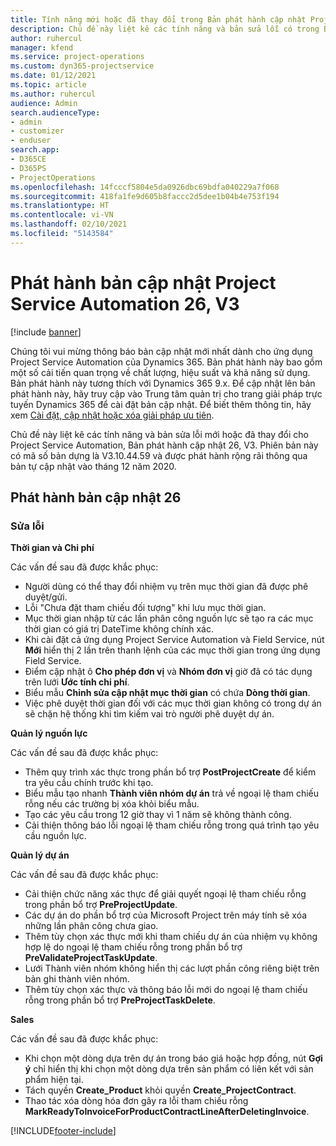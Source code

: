 ```yaml
---
title: Tính năng mới hoặc đã thay đổi trong Bản phát hành cập nhật Project Service Automation 26, V3
description: Chủ đề này liệt kê các tính năng và bản sửa lỗi có trong Bản phát hành cập nhật Project Service Automation 26, V3.
author: ruhercul
manager: kfend
ms.service: project-operations
ms.custom: dyn365-projectservice
ms.date: 01/12/2021
ms.topic: article
ms.author: ruhercul
audience: Admin
search.audienceType:
- admin
- customizer
- enduser
search.app:
- D365CE
- D365PS
- ProjectOperations
ms.openlocfilehash: 14fcccf5804e5da0926dbc69bdfa040229a7f068
ms.sourcegitcommit: 418fa1fe9d605b8faccc2d5dee1b04b4e753f194
ms.translationtype: HT
ms.contentlocale: vi-VN
ms.lasthandoff: 02/10/2021
ms.locfileid: "5143584"
---
```

# <a name="project-service-automation-update-release-26-v3"></a>Phát hành bản cập nhật Project Service Automation 26, V3

[!include [banner](../includes/psa-now-project-operations.md)]

Chúng tôi vui mừng thông báo bản cập nhật mới nhất dành cho ứng dụng Project Service Automation của Dynamics 365. Bản phát hành này bao gồm một số cải tiến quan trọng về chất lượng, hiệu suất và khả năng sử dụng. Bản phát hành này tương thích với Dynamics 365 9.x. Để cập nhật lên bản phát hành này, hãy truy cập vào Trung tâm quản trị cho trang giải pháp trực tuyến Dynamics 365 để cài đặt bản cập nhật. Để biết thêm thông tin, hãy xem [Cài đặt, cập nhật hoặc xóa giải pháp ưu tiên](https://docs.microsoft.com/power-platform/admin/install-remove-preferred-solution).

Chủ đề này liệt kê các tính năng và bản sửa lỗi mới hoặc đã thay đổi cho Project Service Automation, Bản phát hành cập nhật 26, V3. Phiên bản này có mã số bản dựng là V3.10.44.59 và được phát hành rộng rãi thông qua bản tự cập nhật vào tháng 12 năm 2020.

## <a name="update-release-26"></a>Phát hành bản cập nhật 26

### <a name="bug-fixes"></a>Sửa lỗi

**Thời gian và Chi phí**

Các vấn đề sau đã được khắc phục:

- Người dùng có thể thay đổi nhiệm vụ trên mục thời gian đã được phê duyệt/gửi.
- Lỗi "Chưa đặt tham chiếu đối tượng" khi lưu mục thời gian.
- Mục thời gian nhập từ các lần phân công nguồn lực sẽ tạo ra các mục thời gian có giá trị DateTime không chính xác.
- Khi cài đặt cả ứng dụng Project Service Automation và Field Service, nút **Mới** hiển thị 2 lần trên thanh lệnh của các mục thời gian trong ứng dụng Field Service.
- Điểm cập nhật ô **Cho phép đơn vị** và **Nhóm đơn vị** giờ đã có tác dụng trên lưới **Ước tính chi phí**.
- Biểu mẫu **Chỉnh sửa cập nhật mục thời gian** có chứa **Dòng thời gian**.
- Việc phê duyệt thời gian đối với các mục thời gian không có trong dự án sẽ chặn hệ thống khi tìm kiếm vai trò người phê duyệt dự án.

**Quản lý nguồn lực**

Các vấn đề sau đã được khắc phục:

- Thêm quy trình xác thực trong phần bổ trợ **PostProjectCreate** để kiểm tra yêu cầu chính trước khi tạo.
- Biểu mẫu tạo nhanh **Thành viên nhóm dự án** trả về ngoại lệ tham chiếu rỗng nếu các trường bị xóa khỏi biểu mẫu.
- Tạo các yêu cầu trong 12 giờ thay vì 1 năm sẽ không thành công.
- Cải thiện thông báo lỗi ngoại lệ tham chiếu rỗng trong quá trình tạo yêu cầu nguồn lực.

**Quản lý dự án**

Các vấn đề sau đã được khắc phục:

- Cải thiện chức năng xác thực để giải quyết ngoại lệ tham chiếu rỗng trong phần bổ trợ **PreProjectUpdate**.
- Các dự án do phần bổ trợ của Microsoft Project trên máy tính sẽ xóa những lần phân công chưa giao.
- Thêm tùy chọn xác thực mới khi tham chiếu dự án của nhiệm vụ không hợp lệ do ngoại lệ tham chiếu rỗng trong phần bổ trợ **PreValidateProjectTaskUpdate**.
- Lưới Thành viên nhóm không hiển thị các lượt phần công riêng biệt trên bản ghi thành viên nhóm.
- Thêm tùy chọn xác thực và thông báo lỗi mới do ngoại lệ tham chiếu rỗng trong phần bổ trợ **PreProjectTaskDelete**.

**Sales**

Các vấn đề sau đã được khắc phục:

- Khi chọn một dòng dựa trên dự án trong báo giá hoặc hợp đồng, nút **Gợi ý** chỉ hiển thị khi chọn một dòng dựa trên sản phẩm có liên kết với sản phẩm hiện tại.
- Tách quyền **Create_Product** khỏi quyền **Create_ProjectContract**.
- Thao tác xóa dòng hóa đơn gây ra lỗi tham chiếu rỗng **MarkReadyToInvoiceForProductContractLineAfterDeletingInvoice**.


[!INCLUDE[footer-include](../includes/footer-banner.md)]